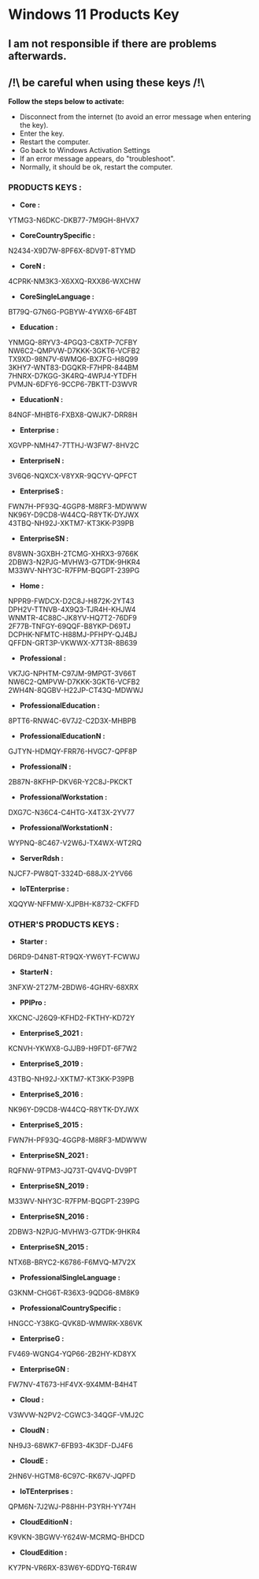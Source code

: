 # Windows 11 Products Key
## I am not responsible if there are problems afterwards.
## /!\ be careful when using these keys /!\


__Follow the steps below to activate:__
- Disconnect from the internet (to avoid an error message when entering the key).
- Enter the key.
- Restart the computer.
- Go back to Windows Activation Settings
- If an error message appears, do "troubleshoot".
- Normally, it should be ok, restart the computer.

### PRODUCTS KEYS :

- __Core :__

YTMG3-N6DKC-DKB77-7M9GH-8HVX7

- __CoreCountrySpecific :__

N2434-X9D7W-8PF6X-8DV9T-8TYMD

- __CoreN :__

4CPRK-NM3K3-X6XXQ-RXX86-WXCHW

- __CoreSingleLanguage :__

BT79Q-G7N6G-PGBYW-4YWX6-6F4BT

- __Education :__

YNMGQ-8RYV3-4PGQ3-C8XTP-7CFBY  
NW6C2-QMPVW-D7KKK-3GKT6-VCFB2  
TX9XD-98N7V-6WMQ6-BX7FG-H8Q99  
3KHY7-WNT83-DGQKR-F7HPR-844BM  
7HNRX-D7KGG-3K4RQ-4WPJ4-YTDFH  
PVMJN-6DFY6-9CCP6-7BKTT-D3WVR  

- __EducationN :__

84NGF-MHBT6-FXBX8-QWJK7-DRR8H

- __Enterprise :__

XGVPP-NMH47-7TTHJ-W3FW7-8HV2C

- __EnterpriseN :__

3V6Q6-NQXCX-V8YXR-9QCYV-QPFCT

- __EnterpriseS :__

FWN7H-PF93Q-4GGP8-M8RF3-MDWWW  
NK96Y-D9CD8-W44CQ-R8YTK-DYJWX  
43TBQ-NH92J-XKTM7-KT3KK-P39PB  

- __EnterpriseSN :__

8V8WN-3GXBH-2TCMG-XHRX3-9766K  
2DBW3-N2PJG-MVHW3-G7TDK-9HKR4  
M33WV-NHY3C-R7FPM-BQGPT-239PG  

- __Home :__

NPPR9-FWDCX-D2C8J-H872K-2YT43  
DPH2V-TTNVB-4X9Q3-TJR4H-KHJW4  
WNMTR-4C88C-JK8YV-HQ7T2-76DF9  
2F77B-TNFGY-69QQF-B8YKP-D69TJ  
DCPHK-NFMTC-H88MJ-PFHPY-QJ4BJ  
QFFDN-GRT3P-VKWWX-X7T3R-8B639  

- __Professional :__

VK7JG-NPHTM-C97JM-9MPGT-3V66T  
NW6C2-QMPVW-D7KKK-3GKT6-VCFB2  
2WH4N-8QGBV-H22JP-CT43Q-MDWWJ  

- __ProfessionalEducation :__

8PTT6-RNW4C-6V7J2-C2D3X-MHBPB

- __ProfessionalEducationN :__

GJTYN-HDMQY-FRR76-HVGC7-QPF8P

- __ProfessionalN :__

2B87N-8KFHP-DKV6R-Y2C8J-PKCKT


- __ProfessionalWorkstation :__

DXG7C-N36C4-C4HTG-X4T3X-2YV77

- __ProfessionalWorkstationN :__

WYPNQ-8C467-V2W6J-TX4WX-WT2RQ

- __ServerRdsh :__

NJCF7-PW8QT-3324D-688JX-2YV66

- __IoTEnterprise :__

XQQYW-NFFMW-XJPBH-K8732-CKFFD


### OTHER'S PRODUCTS KEYS :


- __Starter :__ 

D6RD9-D4N8T-RT9QX-YW6YT-FCWWJ

- __StarterN :__ 

3NFXW-2T27M-2BDW6-4GHRV-68XRX

- __PPIPro :__ 

XKCNC-J26Q9-KFHD2-FKTHY-KD72Y

- __EnterpriseS_2021 :__

KCNVH-YKWX8-GJJB9-H9FDT-6F7W2

- __EnterpriseS_2019 :__

43TBQ-NH92J-XKTM7-KT3KK-P39PB

- __EnterpriseS_2016 :__

NK96Y-D9CD8-W44CQ-R8YTK-DYJWX

- __EnterpriseS_2015 :__

FWN7H-PF93Q-4GGP8-M8RF3-MDWWW

- __EnterpriseSN_2021 :__

RQFNW-9TPM3-JQ73T-QV4VQ-DV9PT

- __EnterpriseSN_2019 :__

M33WV-NHY3C-R7FPM-BQGPT-239PG

- __EnterpriseSN_2016 :__

2DBW3-N2PJG-MVHW3-G7TDK-9HKR4

- __EnterpriseSN_2015 :__

NTX6B-BRYC2-K6786-F6MVQ-M7V2X

- __ProfessionalSingleLanguage :__

G3KNM-CHG6T-R36X3-9QDG6-8M8K9

- __ProfessionalCountrySpecific :__

HNGCC-Y38KG-QVK8D-WMWRK-X86VK

- __EnterpriseG :__

FV469-WGNG4-YQP66-2B2HY-KD8YX

- __EnterpriseGN :__

FW7NV-4T673-HF4VX-9X4MM-B4H4T

- __Cloud :__

V3WVW-N2PV2-CGWC3-34QGF-VMJ2C

- __CloudN :__

NH9J3-68WK7-6FB93-4K3DF-DJ4F6

- __CloudE :__

2HN6V-HGTM8-6C97C-RK67V-JQPFD

- __IoTEnterprises :__

QPM6N-7J2WJ-P88HH-P3YRH-YY74H

- __CloudEditionN :__

K9VKN-3BGWV-Y624W-MCRMQ-BHDCD

- __CloudEdition :__

KY7PN-VR6RX-83W6Y-6DDYQ-T6R4W
